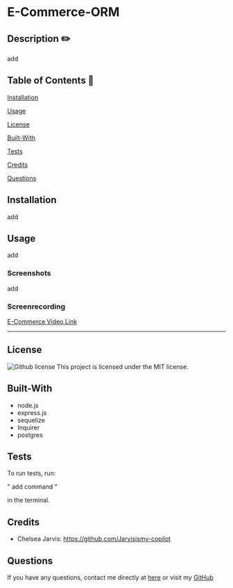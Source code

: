 # E-Commerce-ORM

  ## Description  ✏️

add
  
## Table of Contents 📖
  
  [Installation](#installation)

  [Usage](#usage)

  [License](#license)

  [Built-With](#Built-With)

  [Tests](#tests) 

  [Credits](#credits)

  [Questions](#questions)
  
  ## Installation 

add

## Usage 

add

### Screenshots

add

### Screenrecording

[E-Commerce Video Link](add)

______________________________________________________________________________

## License

   ![Github license](https://img.shields.io/badge/license-MIT-blue.svg)
  This project is licensed under the MIT license.
  
## Built-With

- node.js
- express.js
- sequelize
- Inquirer
- postgres

## Tests 

To run tests, run:

" add command "

in the terminal.
  

## Credits 

- Chelsea Jarvis: https://github.com/Jarvisismy-copilot

 ## Questions 
  
  If you have any questions, contact me directly at [here](mailto:Chelseajarvis3301@icloud.com)
  or visit my [GitHub](https://github.com/Jarvisismy-copilot)

